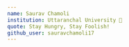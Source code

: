 ```yaml
---
name: Saurav Chamoli 
institution: Uttaranchal University 🚩 
quote: Stay Hungry, Stay Foolish!
github_user: sauravchamoli17
---
```

